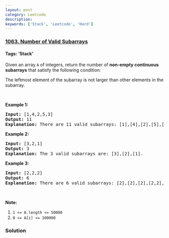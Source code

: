 ```yaml
---
layout: post
category: Leetcode
description: 
keywords: ['Stack', 'Leetcode', 'Hard']
---
```

### [1063. Number of Valid Subarrays](https://leetcode.com/problems/number-of-valid-subarrays)

#### Tags: 'Stack'

<div class="content__u3I1 question-content__JfgR"><div><p>Given an array <code>A</code> of integers, return the number of <strong>non-empty continuous subarrays</strong> that satisfy the following condition:</p>
<p>The leftmost element of the subarray is not larger than other elements in the subarray.</p>
<p> </p>
<p><strong>Example 1:</strong></p>
<pre><strong>Input: </strong><span id="example-input-1-1">[1,4,2,5,3]</span>
<strong>Output: </strong><span id="example-output-1">11</span>
<strong>Explanation: </strong>There are 11 valid subarrays: [1],[4],[2],[5],[3],[1,4],[2,5],[1,4,2],[2,5,3],[1,4,2,5],[1,4,2,5,3].
</pre>
<p><strong>Example 2:</strong></p>
<pre><strong>Input: </strong><span id="example-input-2-1">[3,2,1]</span>
<strong>Output: </strong><span id="example-output-2">3</span>
<strong>Explanation: </strong>The 3 valid subarrays are: [3],[2],[1].
</pre>
<p><strong>Example 3:</strong></p>
<pre><strong>Input: </strong><span id="example-input-3-1">[2,2,2]</span>
<strong>Output: </strong><span id="example-output-3">6</span>
<strong>Explanation: </strong>There are 6 valid subarrays: [2],[2],[2],[2,2],[2,2],[2,2,2].
</pre>
<p> </p>
<p><strong>Note:</strong></p>
<ol>
<li><code>1 &lt;= A.length &lt;= 50000</code></li>
<li><code>0 &lt;= A[i] &lt;= 100000</code></li>
</ol></div></div>

### Solution
